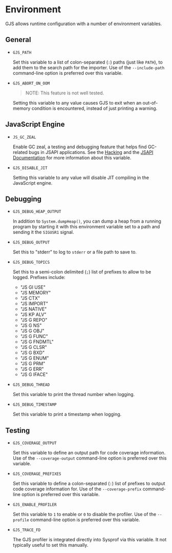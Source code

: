 # Environment

GJS allows runtime configuration with a number of environment variables.

## General

* `GJS_PATH`

  Set this variable to a list of colon-separated (`:`) paths (just like `PATH`),
  to add them to the search path for the importer. Use of the `--include-path`
  command-line option is preferred over this variable.

* `GJS_ABORT_ON_OOM`

  > NOTE: This feature is not well tested.

  Setting this variable to any value causes GJS to exit when an out-of-memory
  condition is encountered, instead of just printing a warning.

## JavaScript Engine

* `JS_GC_ZEAL`

  Enable GC zeal, a testing and debugging feature that helps find GC-related
  bugs in JSAPI applications. See the [Hacking][hacking-gczeal] and the
  [JSAPI Documentation][mdn-gczeal] for more information about this variable.

* `GJS_DISABLE_JIT`

  Setting this variable to any value will disable JIT compiling in the
  JavaScript engine.


## Debugging

* `GJS_DEBUG_HEAP_OUTPUT`

  In addition to `System.dumpHeap()`, you can dump a heap from a running program
  by starting it with this environment variable set to a path and sending it the
  `SIGUSR1` signal.

* `GJS_DEBUG_OUTPUT`

  Set this to "stderr" to log to `stderr` or a file path to save to.

* `GJS_DEBUG_TOPICS`

  Set this to a semi-colon delimited (`;`) list of prefixes to allow to be
  logged. Prefixes include:

   * "JS GI USE"
   * "JS MEMORY"
   * "JS CTX"
   * "JS IMPORT"
   * "JS NATIVE"
   * "JS KP ALV"
   * "JS G REPO"
   * "JS G NS"
   * "JS G OBJ"
   * "JS G FUNC"
   * "JS G FNDMTL"
   * "JS G CLSR"
   * "JS G BXD"
   * "JS G ENUM"
   * "JS G PRM"
   * "JS G ERR"
   * "JS G IFACE"

* `GJS_DEBUG_THREAD`

  Set this variable to print the thread number when logging.

* `GJS_DEBUG_TIMESTAMP`

  Set this variable to print a timestamp when logging.


## Testing

* `GJS_COVERAGE_OUTPUT`

  Set this variable to define an output path for code coverage information. Use
  of the `--coverage-output` command-line option is preferred over this
  variable.

* `GJS_COVERAGE_PREFIXES`

  Set this variable to define a colon-separated (`:`) list of prefixes to output
  code coverage information for. Use of the `--coverage-prefix` command-line
  option is preferred over this variable.

* `GJS_ENABLE_PROFILER`

  Set this variable to `1` to enable or `0` to disable the profiler. Use of the
  `--profile` command-line option is preferred over this variable.

* `GJS_TRACE_FD`

  The GJS profiler is integrated directly into Sysprof via this variable. It not
  typically useful to set this manually.


[hacking-gczeal]: https://gitlab.gnome.org/GNOME/gjs/blob/HEAD/doc/Hacking.md#gc-zeal
[mdn-gczeal]: https://developer.mozilla.org/docs/Mozilla/Projects/SpiderMonkey/JSAPI_reference/JS_SetGCZeal
